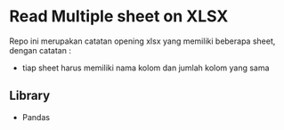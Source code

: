 # Read Multiple sheet on XLSX
Repo ini merupakan catatan opening xlsx yang memiliki beberapa sheet, dengan catatan :
- tiap sheet harus memiliki nama kolom dan jumlah kolom yang sama

## Library
- Pandas
